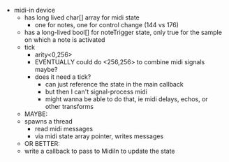 - midi-in device
  - has long lived char[] array for midi state
    - one for notes, one for control change (144 vs 176)
  - has a long-lived bool[] for noteTrigger state, only true for the sample on which a note is activated
  - tick
    - arity<0,256>
    - EVENTUALLY could do <256,256> to combine midi signals maybe?
    - does it need a tick?
      - can just reference the state in the main callback
      - but then I can't signal-process midi
      - might wanna be able to do that, ie midi delays, echos, or other transforms
  - MAYBE:
  - spawns a thread
    - read midi messages
    - via midi state array pointer, writes messages
  - OR BETTER:
  - write a callback to pass to MidiIn to update the state
